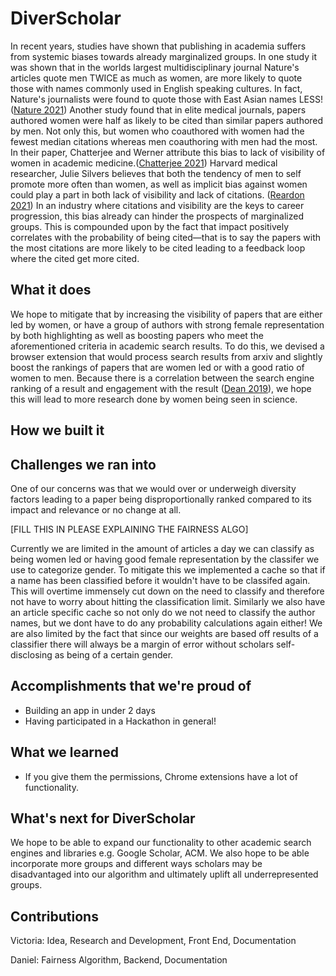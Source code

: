 # DiverScholar

In recent years, studies have shown that publishing in academia suffers from systemic biases towards already marginalized groups. In one study it was shown that in the worlds largest multidisciplinary journal Nature's articles quote men TWICE as much as women, are more likely to quote those with names commonly used in English speaking cultures. In fact, Nature's journalists were found to quote those with East Asian names LESS! ([Nature 2021](https://www.nature.com/articles/d41586-021-01676-7)) Another study found that in elite medical journals, papers authored women were half as likely to be cited than similar papers authored by men. Not only this, but women who coauthored with women had the fewest median citations whereas men coauthoring with men had the most. In their paper, Chatterjee and Werner attribute this bias to lack of visibility of women in academic medicine.([Chatterjee 2021](https://jamanetwork.com/journals/jamanetworkopen/fullarticle/2781617)) Harvard medical researcher, Julie Silvers believes that both the tendency of men to self promote more often than women, as well as implicit bias against women could play a part in both lack of visibility and lack of citations. ([Reardon 2021](https://www.nature.com/articles/d41586-021-02102-8#ref-CR5))
In an industry where citations and visibility are the keys to career progression, this bias already can hinder the prospects of marginalized groups. This is compounded upon by the fact that impact positively correlates with the probability of being cited—that is to say the papers with the most citations are more likely to be cited leading to a feedback loop where the cited get more cited.

## What it does

We hope to mitigate that by increasing the visibility of papers that are either led by women, or have a group of authors with strong female representation by both highlighting as well as boosting papers who meet the aforementioned criteria in academic search results. To do this, we devised a browser extension that would process search results from arxiv and slightly boost the rankings of papers that are women led or with a good ratio of women to men. Because there is a correlation between the search engine ranking of a result and engagement with the result ([Dean 2019](https://backlinko.com/google-ctr-stats)), we hope this will lead to more research done by women being seen in science.

## How we built it


## Challenges we ran into
One of our concerns was that we would over or underweigh diversity factors leading to a paper being disproportionally ranked compared to its impact and relevance or no change at all. 

[FILL THIS IN PLEASE EXPLAINING THE FAIRNESS ALGO]

Currently we are limited in the amount of articles a day we can classify as being women led or having good female representation by the classifer we use to categorize gender. To mitigate this we implemented a cache so that if a name has been classified before it wouldn't have to be classifed again. This will overtime immensely cut down on the need to classify and therefore not have to worry about hitting the classification limit. Similarly we also have an article specific cache so not only do we not need to classify the author names, but we dont have to do any probability calculations again either!
We are also limited by the fact that since our weights are based off results of a classifier there will always be a margin of error without scholars self-disclosing as being of a certain gender.

## Accomplishments that we're proud of
- Building an app in under 2 days
- Having participated in a Hackathon in general!

## What we learned
- If you give them the permissions, Chrome extensions have a lot of functionality.

## What's next for DiverScholar

We hope to be able to expand our functionality to other academic search engines and libraries e.g. Google Scholar, ACM. 
We also hope to be able incorporate more groups and different ways scholars may be disadvantaged into our algorithm and ultimately uplift all underrepresented groups.


## Contributions
Victoria:   Idea, Research and Development, Front End, Documentation

Daniel:     Fairness Algorithm, Backend, Documentation